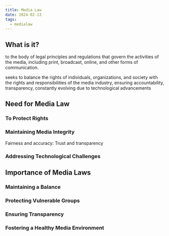 ```yaml
---
title: Media Law
date: 2024-02-13
tags:
  - medialaw
---
```

## What is it?
to the body of legal principles and regulations that govern the
activities of the media, including print, broadcast, online, and other forms of
communication.

seeks to balance the rights of individuals, organizations, and society with the
rights and responsibilities of the media industry, ensuring accountability, transparency,
constantly evolving due to technological advancements
## Need for Media Law
### To Protect Rights
### Maintaining Media Integrity 
Fairness and accuracy:
Trust and transparency

### Addressing Technological Challenges
## Importance of Media Laws
### Maintaining a Balance

### Protecting Vulnerable Groups
### Ensuring Transparency
### Fostering a Healthy Media Environment
